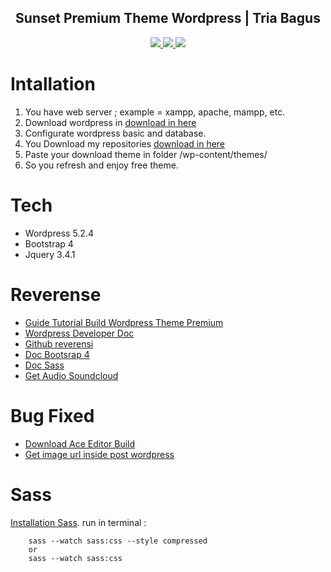 <div align="center">    
    <h2>Sunset Premium Theme Wordpress | Tria Bagus</h2>
    <a href="https://www.triabagus.site">
        <img src="https://cdn.rawgit.com/sindresorhus/awesome/d7305f38d29fed78fa85652e3a63e154dd8e8829/media/badge.svg"></img>
    </a>
    <a href="https://github.com/triabagus/Sunset-Theme-Wordpress/fork">
        <img src="https://img.shields.io/badge/PRs-welcome-brightgreen.svg"></img>
    </a>   
    <a href="https://www.paypal.me/triabagus/10">
        <img src="https://img.shields.io/badge/$-donate-ff69b4.svg?maxAge=2592000&amp;style=flat"></img>
    </a> 
</div>

# Intallation
1. You have web server ; example = xampp, apache, mampp, etc.
2. Download wordpress in [download in here](https://id.wordpress.org/download/)
3. Configurate wordpress basic and database.
4. You Download my repositories [download in here](https://github.com/triabagus/Sunset-Theme-Wordpress/archive/master.zip)
5. Paste your download theme in folder /wp-content/themes/
6. So you refresh and enjoy free theme.

# Tech
- Wordpress 5.2.4
- Bootstrap 4
- Jquery 3.4.1

# Reverense 
- [Guide Tutorial Build Wordpress Theme Premium](https://www.youtube.com/watch?v=IZdMWEjbsIo&list=PLriKzYyLb28kpEnFFi9_vJWPf5-_7d3rX&index=2)
- [Wordpress Developer Doc](https://developer.wordpress.org/themes/functionality/)
- [Github reverensi](https://github.com/Alecaddd/Sunset-theme)
- [Doc Bootsrap 4](https://getbootstrap.com/docs/4.0/getting-started/introduction/)
- [Doc Sass](https://sass-lang.com/documentation)
- [Get Audio Soundcloud](https://soundcloud.com/)
# Bug Fixed
- [Download Ace Editor Build](https://triabagus.github.io/DownGit/#/home?url=https:%2F%2Fgithub.com%2Fajaxorg%2Face-builds%2Ftree%2Fmaster%2Fsrc)
- [Get image url inside post wordpress](https://wordpress.stackexchange.com/questions/162402/get-image-url-inside-the-content-in-wordpress)
# Sass
[Installation Sass](https://sass-lang.com/install).
run in terminal : 
```
    sass --watch sass:css --style compressed 
    or
    sass --watch sass:css
```
